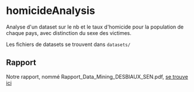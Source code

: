 # homicideAnalysis

Analyse d'un dataset sur le nb et le taux d'homicide pour la population de chaque pays, avec distinction du sexe des victimes.  

Les fichiers de datasets se trouvent dans `datasets/`

## Rapport

Notre rapport, nommé Rapport_Data_Mining_DESBIAUX_SEN.pdf, [se trouve ici](Rapport_Data_Mining_DESBIAUX_SEN.pdf)